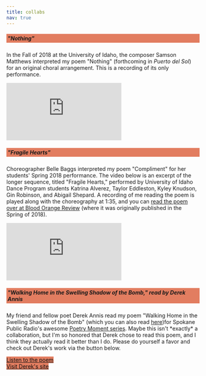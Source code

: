 ```yaml
---
title: collabs
nav: true
---
```


<div class="card text-center m-3">
    <div class="card-body">
        <h5 style="background-color: #E27D60; padding: 3px;">"Nothing"</h5>
        <p class="card-text">In the Fall of 2018 at the University of Idaho, the composer Samson Matthews interpreted my poem "Nothing" (forthcoming in <em>Puerto del Sol</em>) for an original choral arrangement. This is a recording of its only performance.</p>
        <iframe class="embed-responsive-item" src="https://www.youtube.com/embed/pPJ-cIykNOc" frameborder="0" allow="accelerometer; autoplay; encrypted-media; gyroscope; picture-in-picture" allowfullscreen></iframe>
    </div>
</div>

<div class="card text-center m-3">
    <div class="card-body">
        <h5 style="background-color: #E27D60; padding: 3px;">"Fragile Hearts"</h5>
        <p class="card-text">Choreographer Belle Baggs interpreted my poem "Compliment" for her students' Spring 2018 performance. The video below is an excerpt of the longer sequence, titled "Fragile Hearts," performed by University of Idaho Dance Program students Katrina Alverez, Taylor Eddleston, Kyley Knudson, Gin Robinson, and Abigail Shepard. A recording of me reading the poem is played along with the choreography at 1:35, and you can <a href="http://bloodorangereview.com/coreyoglesby/compliment/">read the poem over at Blood Orange Review</a> (where it was originally published in the Spring of 2018).</p>
        <iframe class="embed-responsive-item" src="https://www.youtube.com/embed/YP450BBHx-E" frameborder="0" allow="accelerometer; autoplay; encrypted-media; gyroscope; picture-in-picture" allowfullscreen></iframe>
    </div>
</div>

<div class="card text-center m-3">
    <div class="card-body">
        <h5 style="background-color: #E27D60; padding: 3px;">"Walking Home in the Swelling Shadow of the Bomb," read by Derek Annis</h5>
        <p class="card-text">My friend and fellow poet Derek Annis read my poem "Walking Home in the Swelling Shadow of the Bomb" (which you can also read <a href="{{ '/content/0-publications.html' | relative_url }}">here</a>)for Spokane Public Radio's awesome <a href="https://www.spokanepublicradio.org/programs/poetry-moment">Poetry Moment series</a>. Maybe this isn't *exactly* a collaboration, but I'm so honored that Derek chose to read this poem, and I think they actually read it better than I do. Please do yourself a favor and check out Derek's work via the button below.</p>
        
<div class="row">
    <div class="col-sm-6">
        <a href="https://www.spokanepublicradio.org/post/derek-annis-reads-walking-home-swelling-shadow-bomb-corey-oglesby" class="btn" target="_blank" style="background-color: #E27D60;color: #111111;">Listen to the poem</a>
    </div>
    <div class="col-sm-6">
        <a href="https://derekannis.wordpress.com/" class="btn" target="_blank" style="background-color: #E27D60;color: #111111;">Visit Derek's site</a>
    </div>
</div>

</div>